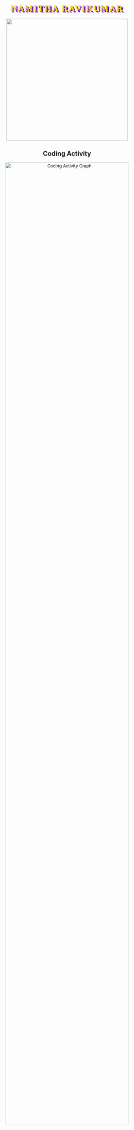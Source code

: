<!-- Import Pixel Font -->
<link href="https://fonts.googleapis.com/css2?family=Press+Start+2P&display=swap" rel="stylesheet">

<!-- Pixel Banner -->
<div align="center" style="margin-bottom: 20px;">
  <h1 style="font-family: 'Press Start 2P', cursive; 
             font-size: 28px; 
             color: #FFD700; 
             text-shadow: 3px 3px #8A2BE2, 5px 5px #4B0082; 
             letter-spacing: 3px;">NAMITHA RAVIKUMAR</h1>
  
  <img src="https://user-images.githubusercontent.com/73097560/115834477-dbab4500-a447-11eb-908a-139a6edaec5c.gif" width="400">
</div>

<!-- 2x2 Grid with Equal Height Boxes -->
<table width="100%" style="border-spacing: 20px; font-family: 'Press Start 2P', cursive; font-size: 10px;">

<tr>
<!-- About Me -->
<td width="50%" valign="top" style="background: linear-gradient(135deg, #8B5A96, #6A4C93); border: 3px solid #B19CD9; padding: 20px; border-radius: 15px; height: 280px;">
<h3 style="color: #FFD700; text-shadow: 2px 2px #4B0082;">🌟 About Me</h3>
<ul>
  <li><b>Status:</b> 2nd Year CS Major</li>
  <li><b>Role:</b> AI/ML Enthusiast & Developer</li>
  <li><b>Passion:</b> Artificial Intelligence</li>
  <li><b>Interests:</b> Neural Networks, Data Science</li>
  <li><b>Focus:</b> Building intelligent systems</li>
  <li><b>Vibe:</b> Pixel perfect code ⬛</li>
</ul>
</td>

<!-- Tech Stack -->
<td width="50%" valign="top" style="background: linear-gradient(135deg, #6A4C93, #4A306D); border: 3px solid #9370DB; padding: 20px; border-radius: 15px; height: 280px;">
<h3 style="color: #00FFFF; text-shadow: 2px 2px #4B0082;">💻 Tech Stack</h3>
<b>Frontend:</b>
<ul>
  <li>JavaScript, HTML, CSS</li>
  <li>React & Modern Frameworks</li>
</ul>
<b>Backend:</b>
<ul>
  <li>Node.js & Express.js</li>
  <li>RESTful API Development</li>
</ul>
<b>Languages:</b>
<ul>
  <li>JavaScript, Java, C, C++</li>
  <li>SQL & Database Management</li>
</ul>
</td>
</tr>


</div>
<!-- Coding & GitHub Analytics Section -->
<div align="center" style="margin-top: 30px;">

<!-- Coding Activity -->
<h2>Coding Activity</h2>
<img src="ec9104c2-08fe-4f18-9fcb-08203009abe9.png" alt="Coding Activity Graph" width="90%">

<!-- GitHub Analytics -->
<h2>GitHub Analytics</h2>
<img src="364e8ed8-1576-4d50-9026-68b21a9169b9.png" alt="GitHub Analytics Graph" width="90%">

</div>

